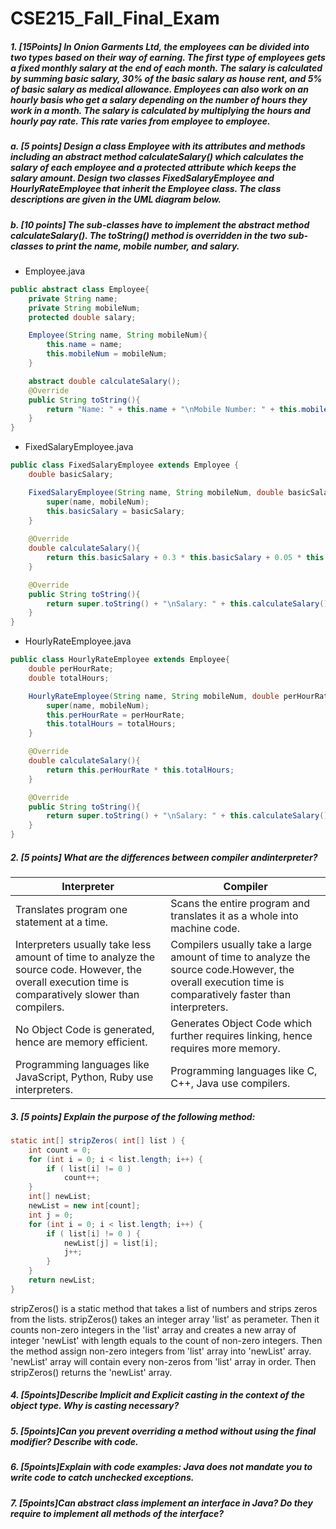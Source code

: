 # CSE215_Fall_Final_Exam

##### 1. [15Points] ​In Onion Garments Ltd, the employees can be divided into two types based on their way of earning. The first type of employees gets a fixed monthly salary at the end of each month. The salary is calculated by summing basic salary, 30% of the basic salary as house rent, and 5% of basic salary as medical allowance. Employees can also work on an hourly basis who get a salary depending on the number of hours they work in a month. The salary is calculated by multiplying the hours and hourly pay rate. This rate varies from employee to employee. 
 
##### a. [5 points] Design a class Employee with its attributes and methods including an abstract method calculateSalary() which calculates the salary of each employee and a protected attribute which keeps the salary amount. Design two classes FixedSalaryEmployee and HourlyRateEmployee that inherit the Employee class. The class descriptions are given in the UML diagram below. 
 
##### b. [10 points] The sub-classes have to implement the abstract method calculateSalary(). The toString() method is overridden in the two sub-classes to print the name, mobile number, and salary. 

* Employee.java
```java
public abstract class Employee{
    private String name;
    private String mobileNum;
    protected double salary;

    Employee(String name, String mobileNum){
        this.name = name;
        this.mobileNum = mobileNum;
    }

    abstract double calculateSalary();
    @Override
    public String toString(){
        return "Name: " + this.name + "\nMobile Number: " + this.mobileNum;
    }
}
```
* FixedSalaryEmployee.java
```java
public class FixedSalaryEmployee extends Employee {
    double basicSalary;

    FixedSalaryEmployee(String name, String mobileNum, double basicSalary) {
        super(name, mobileNum);
        this.basicSalary = basicSalary;
    }
    
    @Override
    double calculateSalary(){
        return this.basicSalary + 0.3 * this.basicSalary + 0.05 * this.basicSalary;
    }

    @Override
    public String toString(){
        return super.toString() + "\nSalary: " + this.calculateSalary();
    }
}
```

* HourlyRateEmployee.java
```java
public class HourlyRateEmployee extends Employee{
    double perHourRate;
    double totalHours;

    HourlyRateEmployee(String name, String mobileNum, double perHourRate, double totalHours) {
        super(name, mobileNum);
        this.perHourRate = perHourRate;
        this.totalHours = totalHours;        
    }

    @Override
    double calculateSalary(){
        return this.perHourRate * this.totalHours;
    }

    @Override
    public String toString(){
        return super.toString() + "\nSalary: " + this.calculateSalary();
    }
}
```

##### 2. [5 points]​ What are the differences between ​compiler ​and ​interpreter?

| Interpreter                                                                                                                                              | Compiler                                                                                                                                                   |
|----------------------------------------------------------------------------------------------------------------------------------------------------------|------------------------------------------------------------------------------------------------------------------------------------------------------------|
| Translates program one statement at a time.                                                                                                              | Scans the entire program and translates it  as a whole into machine code.                                                                                  |
| Interpreters usually take less amount of  time to analyze the source code. However,  the overall execution time is comparatively  slower than compilers. | Compilers usually take a large amount of  time to analyze the source code.However,  the overall execution time is  comparatively faster than interpreters. |
| No Object Code is generated, hence are  memory efficient.                                                                                                | Generates Object Code which further  requires linking, hence requires  more memory.                                                                        |
| Programming languages like JavaScript, Python, Ruby use interpreters.                                                                                    | Programming languages like C, C++, Java use compilers.                                                                                                     |

##### 3. [5 points]​ ​Explain the purpose of the following method: 
```java
static int[] stripZeros( int[] list ) { 
    int count = 0; 
    for (int i = 0; i < list.length; i++) { 
        if ( list[i] != 0 ) 
            count++; 
    } 
    int[] newList; 
    newList = new int[count]; 
    int j = 0; 
    for (int i = 0; i < list.length; i++) { 
        if ( list[i] != 0 ) { 
            newList[j] = list[i]; 
            j++; 
        } 
    } 
    return newList; 
}
```

stripZeros() is a static method that takes a list of numbers and strips zeros from the lists. stripZeros() takes an integer array 'list' as perameter. Then it counts non-zero integers in the 'list' array and creates a new array of integer 'newList' with length equals to the count of non-zero integers. Then the method assign non-zero integers from 'list' array into 'newList' array. 'newList' array will contain every non-zeros from 'list' array in order. Then stripZeros() returns the 'newList' array.

##### 4. [5points]​Describe Implicit and Explicit casting in the context of the object type. Why is casting necessary? 
 
##### 5. [5points]​Can you prevent overriding a method without using the final modifier? Describe with code.

##### 6. [5points]Explain with code examples: Java does not mandate you to write code to catch unchecked exceptions. 
 
##### 7. [5points]​Can abstract class implement an interface in Java? Do they require to implement all methods of the interface?
